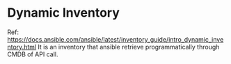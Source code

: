 Dynamic Inventory
========================
Ref: https://docs.ansible.com/ansible/latest/inventory_guide/intro_dynamic_inventory.html
It is an inventory that ansible retrieve programmatically through CMDB of API call.